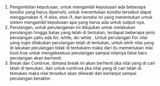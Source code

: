 1. Pengambilan keputusan, untuk mengambil keputusan ada beberapa kondisi yang harus dipenuhi, untuk menentukan kondisi tersebut dapat menggunakan if, if-else, else-if, dan  kondisi ini yang menentukan untuk sistem mengambil keputusan apa yang harus ada untuk output nya. 
2. Perulangan, untuk perulanganan ini ditujukan untuk melakukan perulangan hingga batas yang telah di tentukan, terdapat beberapa jenis perulangan yaitu ada for, while, do-while . Untuk perulangan For nilai yang ingin dilakukan perulangan telah di tentukan, untuk whilr nilai yang di lakukan perulangan tidak di tentukann maka dari itu memerlukan nilai bool true untuk mengeksekusi perulangan sampai nilainya false baru perulangan akan berhenti.
3. Break dan Continue, dimana break ini akan berhenti jika nilai yang di cari telah di temukan, dan untuk continue jika nilai yang di cari telah di temukan maka nilai tersebut akan dilewati dan berlanjut sampai perulangan berakhir.